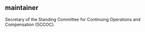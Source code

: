 ## maintainer

Secretary of the Standing Committee for Continuing Operations and Compensation (SCCOC).
